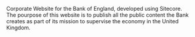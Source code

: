 Corporate Website for the Bank of England, developed using <span class="text-warning">Sitecore</span>.  
The pourpose of this website is to publish all the public content the Bank creates as part of its mission to supervise the economy in the United Kingdom.
